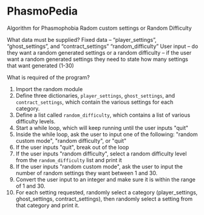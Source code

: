 # PhasmoPedia
Algorithm for Phasmophobia Radom custom settings or Random Difficulty

What data must be supplied?
Fixed data – “player_settings”, “ghost_settings”, and “contract_settings” “random_difficulty”
User input – do they want a random generated settings or a random difficulty
– if the user want a random generated settings they need to state how many settings that want generated (1-30)

What is required of the program?

1. Import the random module
2. Define three dictionaries, `player_settings`, `ghost_settings`, and `contract_settings`, which contain the various settings for each category.
3. Define a list called `random_difficulty`, which contains a list of various difficulty levels.
4. Start a while loop, which will keep running until the user inputs "quit"
5. Inside the while loop, ask the user to input one of the following: "random custom mode", "random difficulty", or "quit"
6. If the user inputs "quit", break out of the loop
7. If the user inputs "random difficulty", select a random difficulty level from the `random_difficulty` list and print it
8. If the user inputs "random custom mode", ask the user to input the number of random settings they want between 1 and 30.
9. Convert the user input to an integer and make sure it is within the range of 1 and 30.
10. For each setting requested, randomly select a category (player_settings, ghost_settings, contract_settings), then randomly select a setting from that category and print it.


